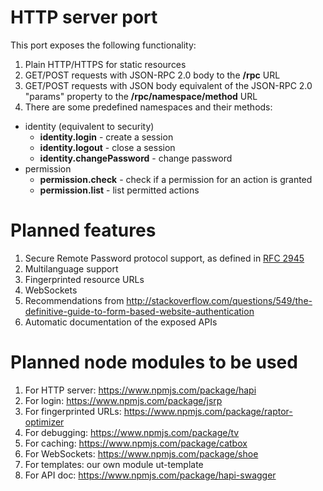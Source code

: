 # HTTP server port

This port exposes the following functionality:

1. Plain HTTP/HTTPS for static resources
1. GET/POST requests with JSON-RPC 2.0 body to the **/rpc** URL
1. GET/POST requests with JSON body equivalent of the JSON-RPC 2.0 "params" property to the **/rpc/namespace/method** URL
1. There are some predefined namespaces and their methods:
  * identity (equivalent to security)
    * **identity.login** - create a session
    * **identity.logout** - close a session
    * **identity.changePassword** - change password
  * permission
    * **permission.check** - check if a permission for an action is granted
    * **permission.list** - list permitted actions

# Planned features

1. Secure Remote Password protocol support, as defined in [RFC 2945](http://tools.ietf.org/html/rfc2945)
1. Multilanguage support
1. Fingerprinted resource URLs
1. WebSockets
1. Recommendations from http://stackoverflow.com/questions/549/the-definitive-guide-to-form-based-website-authentication
1. Automatic documentation of the exposed APIs

# Planned node modules to be used

1. For HTTP server: https://www.npmjs.com/package/hapi
1. For login: https://www.npmjs.com/package/jsrp
1. For fingerprinted URLs: https://www.npmjs.com/package/raptor-optimizer
1. For debugging: https://www.npmjs.com/package/tv
1. For caching: https://www.npmjs.com/package/catbox
1. For WebSockets: https://www.npmjs.com/package/shoe
1. For templates: our own module ut-template
1. For API doc: https://www.npmjs.com/package/hapi-swagger